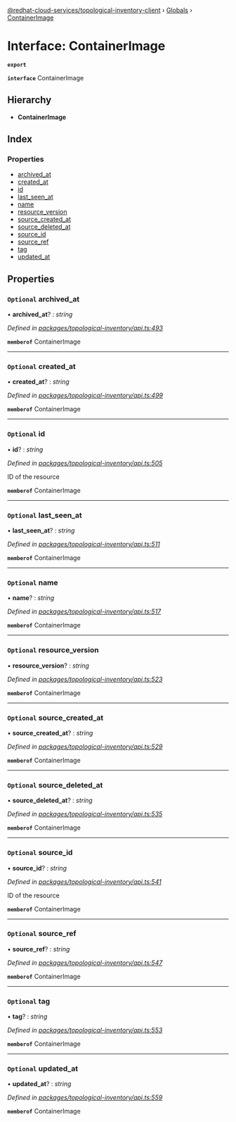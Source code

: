 [@redhat-cloud-services/topological-inventory-client](../README.md) › [Globals](../globals.md) › [ContainerImage](containerimage.md)

# Interface: ContainerImage

**`export`** 

**`interface`** ContainerImage

## Hierarchy

* **ContainerImage**

## Index

### Properties

* [archived_at](containerimage.md#optional-archived_at)
* [created_at](containerimage.md#optional-created_at)
* [id](containerimage.md#optional-id)
* [last_seen_at](containerimage.md#optional-last_seen_at)
* [name](containerimage.md#optional-name)
* [resource_version](containerimage.md#optional-resource_version)
* [source_created_at](containerimage.md#optional-source_created_at)
* [source_deleted_at](containerimage.md#optional-source_deleted_at)
* [source_id](containerimage.md#optional-source_id)
* [source_ref](containerimage.md#optional-source_ref)
* [tag](containerimage.md#optional-tag)
* [updated_at](containerimage.md#optional-updated_at)

## Properties

### `Optional` archived_at

• **archived_at**? : *string*

*Defined in [packages/topological-inventory/api.ts:493](https://github.com/fhlavac/javascript-clients/blob/master/packages/topological-inventory/api.ts#L493)*

**`memberof`** ContainerImage

___

### `Optional` created_at

• **created_at**? : *string*

*Defined in [packages/topological-inventory/api.ts:499](https://github.com/fhlavac/javascript-clients/blob/master/packages/topological-inventory/api.ts#L499)*

**`memberof`** ContainerImage

___

### `Optional` id

• **id**? : *string*

*Defined in [packages/topological-inventory/api.ts:505](https://github.com/fhlavac/javascript-clients/blob/master/packages/topological-inventory/api.ts#L505)*

ID of the resource

**`memberof`** ContainerImage

___

### `Optional` last_seen_at

• **last_seen_at**? : *string*

*Defined in [packages/topological-inventory/api.ts:511](https://github.com/fhlavac/javascript-clients/blob/master/packages/topological-inventory/api.ts#L511)*

**`memberof`** ContainerImage

___

### `Optional` name

• **name**? : *string*

*Defined in [packages/topological-inventory/api.ts:517](https://github.com/fhlavac/javascript-clients/blob/master/packages/topological-inventory/api.ts#L517)*

**`memberof`** ContainerImage

___

### `Optional` resource_version

• **resource_version**? : *string*

*Defined in [packages/topological-inventory/api.ts:523](https://github.com/fhlavac/javascript-clients/blob/master/packages/topological-inventory/api.ts#L523)*

**`memberof`** ContainerImage

___

### `Optional` source_created_at

• **source_created_at**? : *string*

*Defined in [packages/topological-inventory/api.ts:529](https://github.com/fhlavac/javascript-clients/blob/master/packages/topological-inventory/api.ts#L529)*

**`memberof`** ContainerImage

___

### `Optional` source_deleted_at

• **source_deleted_at**? : *string*

*Defined in [packages/topological-inventory/api.ts:535](https://github.com/fhlavac/javascript-clients/blob/master/packages/topological-inventory/api.ts#L535)*

**`memberof`** ContainerImage

___

### `Optional` source_id

• **source_id**? : *string*

*Defined in [packages/topological-inventory/api.ts:541](https://github.com/fhlavac/javascript-clients/blob/master/packages/topological-inventory/api.ts#L541)*

ID of the resource

**`memberof`** ContainerImage

___

### `Optional` source_ref

• **source_ref**? : *string*

*Defined in [packages/topological-inventory/api.ts:547](https://github.com/fhlavac/javascript-clients/blob/master/packages/topological-inventory/api.ts#L547)*

**`memberof`** ContainerImage

___

### `Optional` tag

• **tag**? : *string*

*Defined in [packages/topological-inventory/api.ts:553](https://github.com/fhlavac/javascript-clients/blob/master/packages/topological-inventory/api.ts#L553)*

**`memberof`** ContainerImage

___

### `Optional` updated_at

• **updated_at**? : *string*

*Defined in [packages/topological-inventory/api.ts:559](https://github.com/fhlavac/javascript-clients/blob/master/packages/topological-inventory/api.ts#L559)*

**`memberof`** ContainerImage
